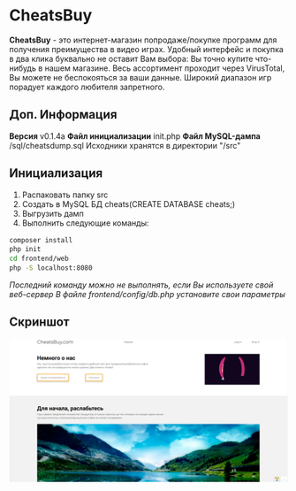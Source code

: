 # CheatsBuy
**CheatsBuy** - это интернет-магазин попродаже/покупке программ для получения преимущества в видео играх. Удобный интерфейс и покупка в два клика буквально не оставит Вам выбора: Вы точно купите что-нибудь в нашем магазине. Весь ассортимент проходит через VirusTotal, Вы можете не беспокояться за ваши данные. Широкий диапазон игр порадует каждого любителя запретного.

## Доп. Информация
**Версия** v0.1.4a
**Файл инициализации** init.php
**Файл MySQL-дампа**  /sql/cheatsdump.sql
Исходники хранятся в директории "/src"

## Инициализация
1. Распаковать папку src
2. Создать в MySQL БД cheats(CREATE DATABASE cheats;)
3. Выгрузить дамп
4. Выполнить следующие команды:
```bash
composer install
php init
cd frontend/web
php -S localhost:8080
```

*Последний команду можно не выполнять, если Вы используете свой веб-сервер*
*В файле frontend/config/db.php установите свои параметры*

## Скриншот
[![Screenshot](https://github.com/alexflitcher1/cheatsbuy/blob/main/screenshot.png "Screenshot")](https://github.com/alexflitcher1/cheatsbuy/blob/main/screenshot.png "Screenshot")
